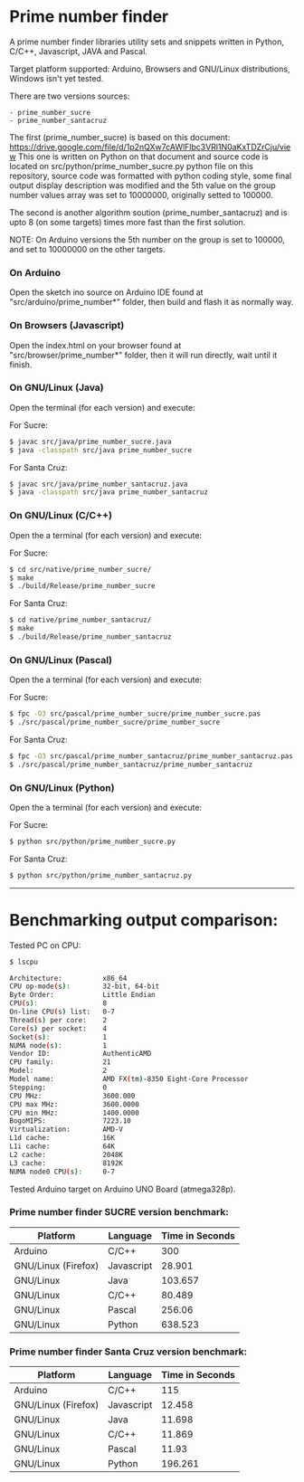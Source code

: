 # Prime number finder

A prime number finder libraries utility sets and snippets written in Python, C/C++, Javascript, JAVA and Pascal.

Target platform supported: Arduino, Browsers and GNU/Linux distributions, Windows isn't yet tested.

There are two versions sources:

	- prime_number_sucre
	- prime_number_santacruz

The first (prime_number_sucre) is based on this document:
https://drive.google.com/file/d/1p2nQXw7cAWlFlbc3VRl1N0aKxTDZrCju/view
This one is written on Python on that document and source code is located on src/python/prime_number_sucre.py python file on this repository, source code was formatted with python coding style, some final output display description was modified and the 5th value on the group number values array was set to 10000000, originally setted to 100000.

The second is another algorithm soution (prime_number_santacruz) and is upto 8 (on some targets) times more fast than the first solution.

NOTE: On Arduino versions the 5th number on the group is set to 100000, and set to 10000000 on the other targets.

### On Arduino

Open the sketch ino source on Arduino IDE found at "src/arduino/prime_number*" folder, then build and flash it as normally way.

### On Browsers (Javascript)

Open the index.html on your browser found at  "src/browser/prime_number*" folder, then it will run directly, wait until it finish.

### On GNU/Linux (Java)

Open the terminal (for each version) and execute:

For Sucre:
```bash
$ javac src/java/prime_number_sucre.java
$ java -classpath src/java prime_number_sucre
```

For Santa Cruz:
```bash
$ javac src/java/prime_number_santacruz.java
$ java -classpath src/java prime_number_santacruz
```

### On GNU/Linux (C/C++)

Open the a terminal (for each version) and execute:

For Sucre:
```bash
$ cd src/native/prime_number_sucre/
$ make
$ ./build/Release/prime_number_sucre
```

For Santa Cruz:
```bash
$ cd native/prime_number_santacruz/
$ make
$ ./build/Release/prime_number_santacruz
```
### On GNU/Linux (Pascal)

Open the a terminal (for each version) and execute:

For Sucre:

```bash
$ fpc -O3 src/pascal/prime_number_sucre/prime_number_sucre.pas
$ ./src/pascal/prime_number_sucre/prime_number_sucre
```

For Santa Cruz:

```bash
$ fpc -O3 src/pascal/prime_number_santacruz/prime_number_santacruz.pas
$ ./src/pascal/prime_number_santacruz/prime_number_santacruz
```

### On GNU/Linux (Python)

Open the a terminal (for each version) and execute:

For Sucre:

```bash
$ python src/python/prime_number_sucre.py
```

For Santa Cruz:

```bash
$ python src/python/prime_number_santacruz.py
```

----------------
# Benchmarking output comparison:

Tested PC on CPU:

```bash
$ lscpu

Architecture:          x86_64
CPU op-mode(s):        32-bit, 64-bit
Byte Order:            Little Endian
CPU(s):                8
On-line CPU(s) list:   0-7
Thread(s) per core:    2
Core(s) per socket:    4
Socket(s):             1
NUMA node(s):          1
Vendor ID:             AuthenticAMD
CPU family:            21
Model:                 2
Model name:            AMD FX(tm)-8350 Eight-Core Processor
Stepping:              0
CPU MHz:               3600.000
CPU max MHz:           3600.0000
CPU min MHz:           1400.0000
BogoMIPS:              7223.10
Virtualization:        AMD-V
L1d cache:             16K
L1i cache:             64K
L2 cache:              2048K
L3 cache:              8192K
NUMA node0 CPU(s):     0-7

```

Tested Arduino target on Arduino UNO Board (atmega328p).

### Prime number finder SUCRE version benchmark:

| Platform | Language | Time in Seconds |
| ---- | ---- | ---- |
| Arduino  | C/C++   | 300 |
| GNU/Linux (Firefox) | Javascript | 28.901 |
| GNU/Linux |  Java | 103.657 |
| GNU/Linux |  C/C++ | 80.489 |
| GNU/Linux |  Pascal | 256.06 |
| GNU/Linux |  Python | 638.523 |

### Prime number finder Santa Cruz version benchmark:

| Platform | Language | Time in Seconds |
| ---- | ---- | ---- |
| Arduino  | C/C++   | 115 |
| GNU/Linux (Firefox) | Javascript | 12.458 |
| GNU/Linux |  Java | 11.698 |
| GNU/Linux |  C/C++ | 11.869 |
| GNU/Linux |  Pascal | 11.93 |
| GNU/Linux |  Python | 196.261 |

